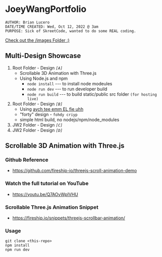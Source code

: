 # JoeyWangPortfolio

```
AUTHOR: Brian Lucero
DATE/TIME CREATED: Wed, Oct 12, 2022 @ 3am
PURPOSE: Sick of SkreetCode, wanted to do some REAL coding.
```

[Check out the /images Folder :)](https://github.com/13rianlucero/JoeyWangPortfolio/blob/main/JW1/images)

## Multi-Design Showcase

1. Root Folder - Design *`[A]`*
   * Scrollable 3D Animation with Three.js
   * Using Node.js and npm
     * `node install` --- to install node modeules
     * `node run dev` --- to run developer build
     * `node run build` --- to build static/public src folder `(for hosting live)`
2. Root Folder - Design *`[B]`*
   * Using [aych tee emm EL fie uhh](https://html5up.net/)
   * "forty" design - `fohdy criyp`
   * simple html build, no nodejs/npm/node_modules
3. JW2 Folder - Design *`[C]`*
4. JW2 Folder - Design *`[D]`*

## Scrollable 3D Animation with Three.js

### Github Reference

- https://github.com/fireship-io/threejs-scroll-animation-demo

### Watch the full tutorial on YouTube

- https://youtu.be/Q7AOvWpIVHU

### Scrollable Three.js Animation Snippet

- https://fireship.io/snippets/threejs-scrollbar-animation/

### Usage

```
git clone <this-repo>
npm install
npm run dev
```
